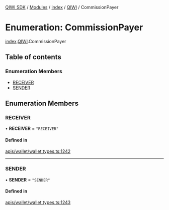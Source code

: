 [QIWI SDK](../README.md) / [Modules](../modules.md) / [index](../modules/index.md) / [QIWI](../modules/index.QIWI.md) / CommissionPayer

# Enumeration: CommissionPayer

[index](../modules/index.md).[QIWI](../modules/index.QIWI.md).CommissionPayer

## Table of contents

### Enumeration Members

- [RECEIVER](index.QIWI.CommissionPayer.md#receiver)
- [SENDER](index.QIWI.CommissionPayer.md#sender)

## Enumeration Members

### RECEIVER

• **RECEIVER** = ``"RECEIVER"``

#### Defined in

[apis/wallet/wallet.types.ts:1242](https://github.com/AlexXanderGrib/node-qiwi-sdk/blob/4602c58/src/apis/wallet/wallet.types.ts#L1242)

___

### SENDER

• **SENDER** = ``"SENDER"``

#### Defined in

[apis/wallet/wallet.types.ts:1243](https://github.com/AlexXanderGrib/node-qiwi-sdk/blob/4602c58/src/apis/wallet/wallet.types.ts#L1243)

